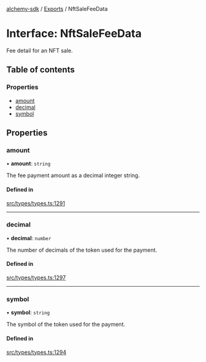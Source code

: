 [alchemy-sdk](../README.md) / [Exports](../modules.md) / NftSaleFeeData

# Interface: NftSaleFeeData

Fee detail for an NFT sale.

## Table of contents

### Properties

- [amount](NftSaleFeeData.md#amount)
- [decimal](NftSaleFeeData.md#decimal)
- [symbol](NftSaleFeeData.md#symbol)

## Properties

### amount

• **amount**: `string`

The fee payment amount as a decimal integer string.

#### Defined in

[src/types/types.ts:1291](https://github.com/alchemyplatform/alchemy-sdk-js/blob/340ad5a/src/types/types.ts#L1291)

___

### decimal

• **decimal**: `number`

The number of decimals of the token used for the payment.

#### Defined in

[src/types/types.ts:1297](https://github.com/alchemyplatform/alchemy-sdk-js/blob/340ad5a/src/types/types.ts#L1297)

___

### symbol

• **symbol**: `string`

The symbol of the token used for the payment.

#### Defined in

[src/types/types.ts:1294](https://github.com/alchemyplatform/alchemy-sdk-js/blob/340ad5a/src/types/types.ts#L1294)
